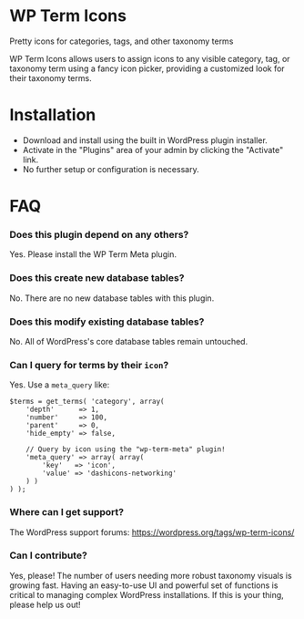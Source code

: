 # WP Term Icons

Pretty icons for categories, tags, and other taxonomy terms

WP Term Icons allows users to assign icons to any visible category, tag, or taxonomy term using a fancy icon picker, providing a customized look for their taxonomy terms.

# Installation

* Download and install using the built in WordPress plugin installer.
* Activate in the "Plugins" area of your admin by clicking the "Activate" link.
* No further setup or configuration is necessary.

# FAQ

### Does this plugin depend on any others?

Yes. Please install the WP Term Meta plugin.

### Does this create new database tables?

No. There are no new database tables with this plugin.

### Does this modify existing database tables?

No. All of WordPress's core database tables remain untouched.

### Can I query for terms by their `icon`?

Yes. Use a `meta_query` like:

```
$terms = get_terms( 'category', array(
	'depth'      => 1,
	'number'     => 100,
	'parent'     => 0,
	'hide_empty' => false,

	// Query by icon using the "wp-term-meta" plugin!
	'meta_query' => array( array(
		'key'   => 'icon',
		'value' => 'dashicons-networking'
	) )
) );
```

### Where can I get support?

The WordPress support forums: https://wordpress.org/tags/wp-term-icons/

### Can I contribute?

Yes, please! The number of users needing more robust taxonomy visuals is growing fast. Having an easy-to-use UI and powerful set of functions is critical to managing complex WordPress installations. If this is your thing, please help us out!
